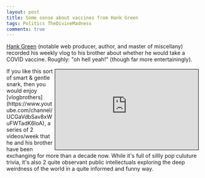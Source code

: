 ```yaml
---
layout: post
title: Some sense about vaccines from Hank Green
tags: Politics TheDivineMadness
comments: true
---
```


[Hank Green](https://en.wikipedia.org/wiki/Hank_Green) (notable web producer, author, and
master of miscellany) recorded his weekly vlog to his brother about whether he would take
a COVID vaccine.  Roughly: "oh hell yeah!" (though far more entertainingly).  

<iframe width="373" height="210" src="https://www.youtube.com/embed/IxCHv7T_mao" allow="accelerometer; encrypted-media; gyroscope; picture-in-picture" allowfullscreen style="float: right; margin: 3px 3px 3px 3px; border: 1px solid #000000;"></iframe>
If you like this sort of smart &amp; gentle snark, then you would enjoy 
[vlogbrothers](https://www.youtube.com/channel/UCGaVdbSav8xWuFWTadK6loA), 
a series of 2 videos/week that he and his brother have been exchanging for more
than a decade now.  While it's full of sillly pop culuture trivia, it's also 2 quite
observant public intellectuals exploring the deep weirdness of the world in a 
quite informed and funny way.  
